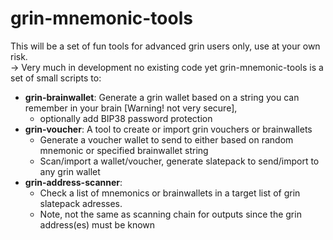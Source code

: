 # grin-mnemonic-tools <br>
This will be a set of fun tools for advanced grin users only, use at your own risk.<br>
-> Very much in development no existing code yet
grin-mnemonic-tools is a set of small scripts to:<br>
* **grin-brainwallet**: Generate a grin wallet based on a string you can remember in your brain [Warning! not very secure],
  * optionally add BIP38 password protection
* **grin-voucher**: A tool to create or import grin vouchers or brainwallets
  * Generate a voucher wallet to send to either based on random mnemonic or specified brainwallet string
  * Scan/import a wallet/voucher, generate slatepack to send/import to any grin wallet
* **grin-address-scanner**:
  * Check a list of mnemonics or brainwallets in a target list of grin slatepack adresses.
  * Note, not the same as scanning chain for outputs since the grin address(es) must be known     
